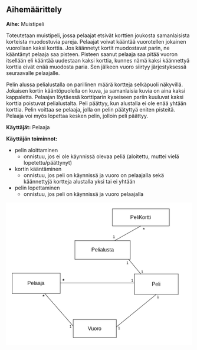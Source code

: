 ## Aihemäärittely

**Aihe:** Muistipeli

Toteutetaan muistipeli, jossa pelaajat etsivät korttien joukosta samanlaisista korteista muodostuvia pareja. Pelaajat voivat kääntää vuorotellen jokainen vuorollaan kaksi korttia. Jos käännetyt kortit muodostavat parin, ne kääntänyt pelaaja saa pisteen. Pisteen saanut pelaaja saa pitää vuoron itsellään eli kääntää uudestaan kaksi korttia, kunnes nämä kaksi käännettyä korttia eivät enää muodosta paria. Sen jälkeen vuoro siirtyy järjestyksessä seuraavalle pelaajalle.

Pelin alussa pelialustalla on parillinen määrä kortteja selkäpuoli näkyvillä. Jokaisen kortin kääntöpuolella on kuva, ja samanlaisia kuvia on aina kaksi kappaletta. Pelaajan löytäessä korttiparin kyseiseen pariin kuuluvat kaksi korttia poistuvat pelialustalta. Peli päättyy, kun alustalla ei ole enää yhtään korttia. Pelin voittaa se pelaaja, jolla on pelin päätyttyä eniten pisteitä. Pelaaja voi myös lopettaa kesken pelin, jolloin peli päättyy.

**Käyttäjät:** Pelaaja

**Käyttäjän toiminnot:**
- pelin aloittaminen
	- onnistuu, jos ei ole käynnissä olevaa peliä (aloitettu, muttei vielä 	lopetettu/päättynyt) 	
- kortin kääntäminen
	- onnistuu, jos peli on käynnissä ja vuoro on pelaajalla sekä käännettyjä kortteja 	alustalla yksi tai ei yhtään
- pelin lopettaminen
	- onnistuu, jos peli on käynnissä ja vuoro pelaajalla

![Luokkakaavio](/Dokumentaatio/luokkakaavio.PNG "Luokkakaavio")
